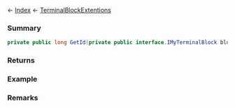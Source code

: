 ← [Index](Api-Index) ← [TerminalBlockExtentions](Sandbox.ModAPI.Ingame.TerminalBlockExtentions)

### Summary

```csharp
private public long GetId(private public interface.IMyTerminalBlock block)
```

### Returns

### Example

### Remarks

